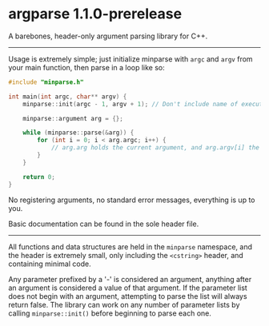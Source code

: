 # argparse 1.1.0-prerelease
A barebones, header-only argument parsing library for C++.

---
Usage is extremely simple; just initialize minparse with `argc` and `argv` from your main function, then parse in a loop like so:
```C++
#include "minparse.h"

int main(int argc, char** argv) {
	minparse::init(argc - 1, argv + 1); // Don't include name of executable

	minparse::argument arg = {};

	while (minparse::parse(&arg)) {
		for (int i = 0; i < arg.argc; i++) {
			// arg.arg holds the current argument, and arg.argv[i] the value
		}
	}

	return 0;
}
```

No registering arguments, no standard error messages, everything is up to you.

Basic documentation can be found in the sole header file.

---
All functions and data structures are held in the `minparse` namespace, and the header is extremely small, only including the `<cstring>` header, and containing minimal code.

Any parameter prefixed by a '-' is considered an argument, anything after an argument is considered a value of that argument.
If the parameter list does not begin with an argument, attempting to parse the list will always return false.
The library can work on any number of parameter lists by calling `minparse::init()` before beginning to parse each one.

